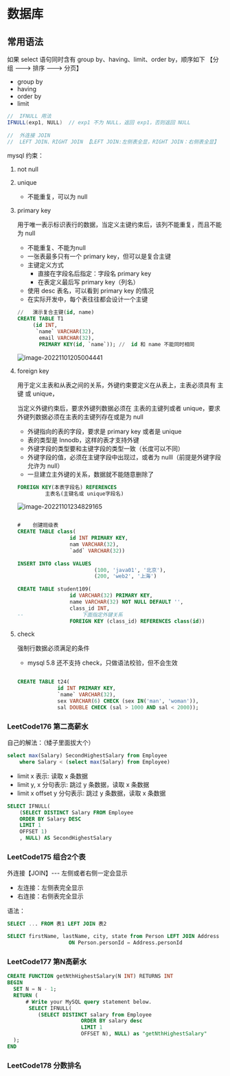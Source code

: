 # 数据库

## 常用语法

如果 select 语句同时含有 group by、having、limit、order by，顺序如下  【分组 ---> 排序 ---> 分页】

- group by
- having
- order by
- limit

```java
//	IFNULL 用法
IFNULL(exp1, NULL)	// exp1 不为 NULL，返回 exp1，否则返回 NULL
    
//	外连接 JOIN
//	LEFT JOIN、RIGHT JOIN 【LEFT JOIN:左侧表全显，RIGHT JOIN：右侧表全显】
```

mysql 约束：

1. not null

2. unique

   - 不能重复，可以为 null

3. primary key

   用于唯一表示标识表行的数据，当定义主键约束后，该列不能重复，而且不能为 null

   - 不能重复、不能为null
   - 一张表最多只有一个 primary key，但可以是复合主键
   - 主键定义方式
     -  直接在字段名后指定：字段名 primary key
     - 在表定义最后写 primary key（列名）
   - 使用 desc 表名，可以看到 primary key 的情况
   - 在实际开发中，每个表往往都会设计一个主键

   ```sql
   //	演示复合主键(id, name)
   CREATE TABLE T1
   		(id INT,
         `name` VARCHAR(32),
          email VARCHAR(32),
          PRIMARY KEY(id, `name`));	//	id 和 name 不能同时相同
   ```

   ![image-20221101205004441](https://cdn.jsdelivr.net/gh/RonnieLee24/PicGo_Pictures@master/imgs/DB/202211012050484.png)

4. foreign key

   用于定义主表和从表之间的关系，外键约束要定义在从表上，主表必须具有 主键 或 unique，

   当定义外键约束后，要求外键列数据必须在 主表的主键列或者 unique，要求外键列数据必须在主表的主键列存在或是为 null

   - 外键指向的表的字段，要求是 primary key 或者是 unique
   - 表的类型是 Innodb，这样的表才支持外键
   - 外键字段的类型要和主键字段的类型一致（长度可以不同）
   - 外键字段的值，必须在主键字段中出现过，或者为 nulll（前提是外键字段允许为 null）
   - 一旦建立主外键的关系，数据就不能随意删除了

   ```sql
   FOREIGN KEY(本表字段名) REFERENCES
   			主表名(主键名或 unique字段名)
   ```

   ![image-20221101234829165](https://cdn.jsdelivr.net/gh/RonnieLee24/PicGo_Pictures@master/imgs/DB/202211012348370.png)

   ```sql
   
   #	创建班级表
   CREATE TABLE class(
   					id INT PRIMARY KEY,
   					nam VARCHAR(32),
   					`add` VARCHAR(32))
    
   INSERT INTO class VALUES
   							(100, 'java01', '北京'),
   							(200, 'web2', '上海')
    
   CREATE TABLE student109(
   					id VARCHAR(32) PRIMARY KEY,
   					name VARCHAR(32) NOT NULL DEFAULT '',
   					class_id INT,
   -- 					下面指定外键关系
   					FOREIGN KEY (class_id) REFERENCES class(id))
   
   ```

5. check

   强制行数据必须满足的条件

   - mysql 5.8 还不支持 check，只做语法校验，但不会生效

   ```sql
   
   CREATE TABLE t24(
   				id INT PRIMARY KEY,
   				`name` VARCHAR(32),
   				sex VARCHAR(6) CHECK (sex IN('man', 'woman')),
   				sal DOUBLE CHECK (sal > 1000 AND sal < 2000));
   
   ```

   



###  LeetCode176 第二高薪水

自己的解法：（矮子里面拔大个）

```sql
select max(Salary) SecondHighestSalary from Employee
	where Salary < (select max(Salary) from Employee)
```

- limit x 表示: 读取 x 条数据
- limit y, x 分句表示: 跳过 y 条数据，读取 x 条数据
- limit x offset y 分句表示: 跳过 y 条数据，读取 x 条数据

```sql
SELECT IFNULL( 
    (SELECT DISTINCT Salary FROM Employee 
    ORDER BY Salary DESC
    LIMIT 1
    OFFSET 1)
    , NULL) AS SecondHighestSalary
```



### LeetCode175 组合2个表

外连接【JOIN】--- 左侧或者右侧一定会显示

- 左连接：左侧表完全显示
- 右连接：右侧表完全显示

语法：

```sql
SELECT ... FROM 表1 LEFT JOIN 表2
```

```sql
SELECT firstName, lastName, city, state from Person LEFT JOIN Address
                    ON Person.personId = Address.personId
```



### LeetCode177 第N高薪水

```sql
CREATE FUNCTION getNthHighestSalary(N INT) RETURNS INT
BEGIN
  SET N = N - 1;
  RETURN (
      # Write your MySQL query statement below.
       SELECT IFNULL(
          (SELECT DISTINCT salary from Employee
                        ORDER BY salary desc
                        LIMIT 1
                        OFFSET N), NULL) as "getNthHighestSalary"
  );
END
```



###	LeetCode178 分数排名



